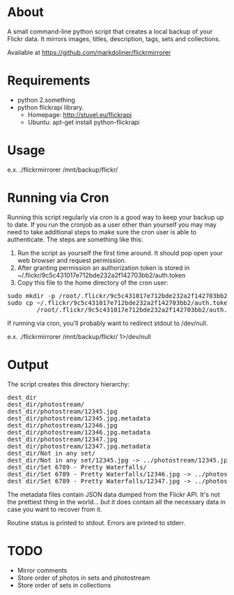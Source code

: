 About
=====
A small command-line python script that creates a local backup of your
Flickr data.  It mirrors images, titles, description, tags, sets and
collections.

Available at https://github.com/markdoliner/flickrmirrorer


Requirements
============
* python 2.something
* python flickrapi library.
  * Homepage: http://stuvel.eu/flickrapi
  * Ubuntu: apt-get install python-flickrapi


Usage
=====
e.x. ./flickrmirrorer /mnt/backup/flickr/

Running via Cron
================
Running this script regularly via cron is a good way to keep your backup
up to date.  If you run the cronjob as a user other than yourself you may
may need to take additional steps to make sure the cron user is able to
authenticate.  The steps are something like this:

1. Run the script as yourself the first time around.  It should pop open
   your web browser and request permission.
2. After granting permission an authorization token is stored in
   ~/.flickr/9c5c431017e712bde232a2f142703bb2/auth.token
3. Copy this file to the home directory of the cron user:
<pre>
sudo mkdir -p /root/.flickr/9c5c431017e712bde232a2f142703bb2/
sudo cp ~/.flickr/9c5c431017e712bde232a2f142703bb2/auth.token \
        /root/.flickr/9c5c431017e712bde232a2f142703bb2/auth.token
</pre>

If running via cron, you'll probably want to redirect stdout to /dev/null.

e.x. ./flickrmirrorer /mnt/backup/flickr/ 1>/dev/null


Output
======
The script creates this directory hierarchy:
<pre>
dest_dir
dest_dir/photostream/
dest_dir/photostream/12345.jpg
dest_dir/photostream/12345.jpg.metadata
dest_dir/photostream/12346.jpg
dest_dir/photostream/12346.jpg.metadata
dest_dir/photostream/12347.jpg
dest_dir/photostream/12347.jpg.metadata
dest_dir/Not in any set/
dest_dir/Not in any set/12345.jpg -> ../photostream/12345.jpg
dest_dir/Set 6789 - Pretty Waterfalls/
dest_dir/Set 6789 - Pretty Waterfalls/12346.jpg -> ../photostream/12346.jpg
dest_dir/Set 6789 - Pretty Waterfalls/12347.jpg -> ../photostream/12347.jpg
</pre>

The metadata files contain JSON data dumped from the Flickr API.
It's not the prettiest thing in the world... but it does contain
all the necessary data in case you want to recover from it.

Routine status is printed to stdout.
Errors are printed to stderr.


TODO
====
* Mirror comments
* Store order of photos in sets and photostream
* Store order of sets in collections
